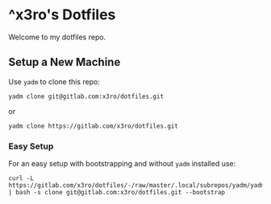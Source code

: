 # ^x3ro's Dotfiles

Welcome to my dotfiles repo.



## Setup a New Machine

Use `yadm` to clone this repo:

    yadm clone git@gitlab.com:x3ro/dotfiles.git

or

    yadm clone https://gitlab.com/x3ro/dotfiles.git


### Easy Setup

For an easy setup with bootstrapping and without `yadm` installed use:

    curl -L https://gitlab.com/x3ro/dotfiles/-/raw/master/.local/subrepos/yadm/yadm | bash -s clone git@gitlab.com:x3ro/dotfiles.git --bootstrap

